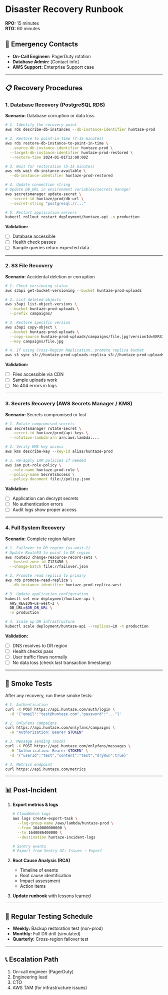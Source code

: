 # Disaster Recovery Runbook

**RPO:** 15 minutes  
**RTO:** 60 minutes

## 🚨 Emergency Contacts

- **On-Call Engineer:** PagerDuty rotation
- **Database Admin:** [Contact info]
- **AWS Support:** Enterprise Support case

---

## 📋 Recovery Procedures

### 1. Database Recovery (PostgreSQL RDS)

**Scenario:** Database corruption or data loss

```bash
# 1. Identify the recovery point
aws rds describe-db-instances --db-instance-identifier huntaze-prod

# 2. Restore to point-in-time (T-15 minutes)
aws rds restore-db-instance-to-point-in-time \
  --source-db-instance-identifier huntaze-prod \
  --target-db-instance-identifier huntaze-prod-restored \
  --restore-time 2024-01-01T12:00:00Z

# 3. Wait for restoration (5-15 minutes)
aws rds wait db-instance-available \
  --db-instance-identifier huntaze-prod-restored

# 4. Update connection string
# Update DB_URL in environment variables/secrets manager
aws secretsmanager update-secret \
  --secret-id huntaze/prod/db-url \
  --secret-string "postgresql://..."

# 5. Restart application servers
kubectl rollout restart deployment/huntaze-api -n production
```

**Validation:**
- [ ] Database accessible
- [ ] Health check passes
- [ ] Sample queries return expected data

---

### 2. S3 File Recovery

**Scenario:** Accidental deletion or corruption

```bash
# 1. Check versioning status
aws s3api get-bucket-versioning --bucket huntaze-prod-uploads

# 2. List deleted objects
aws s3api list-object-versions \
  --bucket huntaze-prod-uploads \
  --prefix campaigns/

# 3. Restore specific version
aws s3api copy-object \
  --bucket huntaze-prod-uploads \
  --copy-source huntaze-prod-uploads/campaigns/file.jpg?versionId=VERSION_ID \
  --key campaigns/file.jpg

# 4. If using Cross-Region Replication, promote replica bucket
aws s3 sync s3://huntaze-prod-uploads-replica s3://huntaze-prod-uploads
```

**Validation:**
- [ ] Files accessible via CDN
- [ ] Sample uploads work
- [ ] No 404 errors in logs

---

### 3. Secrets Recovery (AWS Secrets Manager / KMS)

**Scenario:** Secrets compromised or lost

```bash
# 1. Rotate compromised secrets
aws secretsmanager rotate-secret \
  --secret-id huntaze/prod/api-keys \
  --rotation-lambda-arn arn:aws:lambda:...

# 2. Verify KMS key access
aws kms describe-key --key-id alias/huntaze-prod

# 3. Re-apply IAM policies if needed
aws iam put-role-policy \
  --role-name huntaze-prod-role \
  --policy-name SecretsAccess \
  --policy-document file://policy.json
```

**Validation:**
- [ ] Application can decrypt secrets
- [ ] No authentication errors
- [ ] Audit logs show proper access

---

### 4. Full System Recovery

**Scenario:** Complete region failure

```bash
# 1. Failover to DR region (us-west-2)
# Update Route53 to point to DR region
aws route53 change-resource-record-sets \
  --hosted-zone-id Z123456 \
  --change-batch file://failover.json

# 2. Promote read replica to primary
aws rds promote-read-replica \
  --db-instance-identifier huntaze-prod-replica-west

# 3. Update application configuration
kubectl set env deployment/huntaze-api \
  AWS_REGION=us-west-2 \
  DB_URL=$DR_DB_URL \
  -n production

# 4. Scale up DR infrastructure
kubectl scale deployment/huntaze-api --replicas=10 -n production
```

**Validation:**
- [ ] DNS resolves to DR region
- [ ] Health checks pass
- [ ] User traffic flows normally
- [ ] No data loss (check last transaction timestamp)

---

## 🧪 Smoke Tests

After any recovery, run these smoke tests:

```bash
# 1. Authentication
curl -X POST https://api.huntaze.com/auth/login \
  -d '{"email":"test@huntaze.com","password":"..."}'

# 2. OnlyFans campaigns
curl https://api.huntaze.com/onlyfans/campaigns \
  -H "Authorization: Bearer $TOKEN"

# 3. Message sending (mock)
curl -X POST https://api.huntaze.com/onlyfans/messages \
  -H "Authorization: Bearer $TOKEN" \
  -d '{"userId":"test","content":"test","dryRun":true}'

# 4. Metrics endpoint
curl https://api.huntaze.com/metrics
```

---

## 📊 Post-Incident

1. **Export metrics & logs**
   ```bash
   # CloudWatch Logs
   aws logs create-export-task \
     --log-group-name /aws/lambda/huntaze-prod \
     --from 1640000000000 \
     --to 1640086400000 \
     --destination huntaze-incident-logs
   
   # Sentry events
   # Export from Sentry UI: Issues → Export
   ```

2. **Root Cause Analysis (RCA)**
   - Timeline of events
   - Root cause identification
   - Impact assessment
   - Action items

3. **Update runbook** with lessons learned

---

## 🔄 Regular Testing Schedule

- **Weekly:** Backup restoration test (non-prod)
- **Monthly:** Full DR drill (simulated)
- **Quarterly:** Cross-region failover test

---

## 📞 Escalation Path

1. On-call engineer (PagerDuty)
2. Engineering lead
3. CTO
4. AWS TAM (for infrastructure issues)
